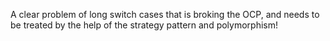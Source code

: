A clear problem of long switch cases that is broking the OCP, and needs to be treated by the help of the strategy pattern and polymorphism! 
